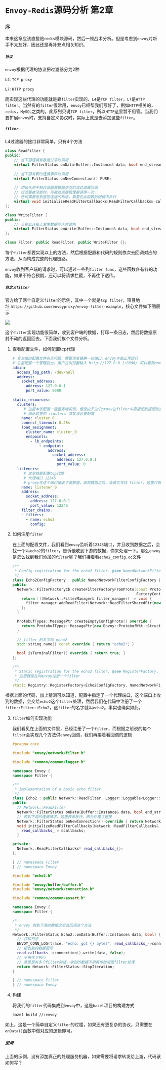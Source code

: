 # `Envoy-Redis`源码分析 第2章

### 序

本来这章应该直接贴`redis`模块源码，然后一顿战术分析。但是考虑到`envoy`对新手不太友好，因此还是再补充点相关知识。



##### `协议`

`envoy`根据代理的协议把过滤器分为2种

`L4`: `TCP proxy`

`L7`: `HTTP proxy`

而实现这些代理的功能就是靠`filter`实现的，`L4`是`TCP filter`，`L7`是`HTTP filter`。当然有的`filter`很常用，`envoy`已经帮我们写好了，例如`HTTP`相关的，`redis`，`MySQL`之类的。此系列只说`TCP filter`，所以`HTTP`这里暂不用管。当我们要扩展`envoy`时，支持自定义协议时，实际上就是去添加这些`filter`。



##### `filter`

L4过滤器的接口非常简单，只有4个方法

```c++
class ReadFilter {
public:
  	// 当下游连接有数据过来时调用
  	virtual FilterStatus onData(Buffer::Instance& data, bool end_stream) PURE;
  
  	// 当下游有新的连接事件时调用
  	virtual FilterStatus onNewConnection() PURE;
  	
  	// 初始化用于和过滤器管理器交互的读过滤器回调
  	// 过滤器被注册时，将被过滤器管理器调用一次，
  	// 任何需要用到底层连接的构造，需要在此函数的回调中执行
  	virtual void initializeReadFilterCallbacks(ReadFilterCallbacks& callbacks) PURE;
};

class WriteFilter {
public:
  	// 当在此连接上发生数据写入时调用
  	virtual FilterStatus onWrite(Buffer::Instance& data, bool end_stream) PURE;
};

class Filter: public ReadFilter, public WriteFilter {};
```

每个`filter`都要实现以上的方法，然后根据配置和代码的规则依次去回调对应的方法，从而构成完整的代理链路。

`envoy`收到客户端的请求时，可以通过一些列`filter func`，这些函数各有各的功能，如果不符合预期，还可以将请求拦截，不再往下透传。



##### `自定义filter`

官方给了两个自定义`filter`的示例，其中一个就是`tcp filter`，项目地址:`https://github.com/envoyproxy/envoy-filter-example`，核心文件如下图展示

![](./envoy_2_2.png)

这个`filter`实现功能很简单，收到客户端的数据，打印一条日志，然后将数据原封不动的返回回去。下面我们挨个文件分析。

1. 查看配置文件，如何配置tcp代理

   ```yaml
   # 官方给的配置文件有点问题，需要读者替换一些端口，envoy才能正常运行
   # 这里配置一个管理后台，用户在浏览器输入 http://127.0.0.1:8080/ 可以看到envoy的一些内部信息
   admin:
     access_log_path: /dev/null
     address:
       socket_address:
         address: 127.0.0.1
         port_value: 8080
         
   static_resources:
     clusters:
     	# 这里本该配置一些服务端实例，但是由于这个proxy在filter中直接把数据回吐出去了，不需要转发给上游机器
     	# 因此这里的 clusters 其实没必要配置
       name: cluster_0
       connect_timeout: 0.25s
       load_assignment:
         cluster_name: cluster_0
         endpoints:
           - lb_endpoints:
               - endpoint:
                   address:
                     socket_address:
                       address: 127.0.0.1
                       port_value: 0
     listeners:
     	# 这里就是配置tcp代理
     	# 代理端口 12345
     	# proxy在这个端口接收下游数据，收到数据之后，会依次寻找 filter，这里只有1个filter叫 echo2
       name: listener_0
       address:
         socket_address:
           address: 127.0.0.1
           port_value: 12345
       filter_chains:
       - filters:
         - name: echo2
           config:
   ```

   

2. 如何注册`filter`

   在上面的配置文件，我们看到`envoy`监听着`12345`端口，并且收到数据之后，会找一个叫`echo2`的`filter`，告诉他收到下游的数据，你来处理一下。那么`envoy`是怎么找到我们添加的`filter`呢？我们接着看`echo2_config.cc`文件

   ```c++
   /**
    * Config registration for the echo2 filter. @see NamedNetworkFilterConfigFactory.
    */
   class Echo2ConfigFactory : public NamedNetworkFilterConfigFactory {
   public:
     Network::FilterFactoryCb createFilterFactoryFromProto(const Protobuf::Message&,
                                                           FactoryContext&) override {
       return [](Network::FilterManager& filter_manager) -> void {
         filter_manager.addReadFilter(Network::ReadFilterSharedPtr{new Filter::Echo2()});
       };
     }
   
     ProtobufTypes::MessagePtr createEmptyConfigProto() override {
       return ProtobufTypes::MessagePtr{new Envoy::ProtobufWkt::Struct()};
     }
   	
     // filter 的名字叫 echo2
     std::string name() const override { return "echo2"; }
   
     bool isTerminalFilter() override { return true; }
   };
   
   /**
    * Static registration for the echo2 filter. @see RegisterFactory.
    * 这里就是在向envoy注册一个filter
    */
   static Registry::RegisterFactory<Echo2ConfigFactory, NamedNetworkFilterConfigFactory> registered_;
   ```
   
根据上面的代码，加上猜测可以知道，配置中指定了一个代理端口，这个端口上收到的数据，会交给`echo2`这个`filter`处理，然后我们在代码中注册了一个`filter:Filter::Echo2`，这`filter`的名字就叫`echo2`。事实也确实如此。
   

   
3. `filter`如何实现功能

   我们看见在上面的文件里，已经注册了一个`filter`，而根据之前说的每个`filter`会实现几个方法供`envoy`回调，我们再接着看回调的逻辑

   ```c++
   #pragma once
   
   #include "envoy/network/filter.h"
   
   #include "common/common/logger.h"
   
   namespace Envoy {
   namespace Filter {
   
   /**
    * Implementation of a basic echo filter.
    */
   class Echo2 : public Network::ReadFilter, Logger::Loggable<Logger::Id::filter> {
   public:
     // Network::ReadFilter
     Network::FilterStatus onData(Buffer::Instance& data, bool end_stream) override;
     // 收到下游的连接请求，这里表示放行，即允许建立连接
     Network::FilterStatus onNewConnection() override { return Network::FilterStatus::Continue; }
     void initializeReadFilterCallbacks(Network::ReadFilterCallbacks& callbacks) override {
       read_callbacks_ = &callbacks;
     }
   
   private:
     Network::ReadFilterCallbacks* read_callbacks_{};
   };
   
   } // namespace Filter
   } // namespace Envoy
   ```

   ```c++
   #include "echo2.h"
   
   #include "envoy/buffer/buffer.h"
   #include "envoy/network/connection.h"
   
   #include "common/common/assert.h"
   
   namespace Envoy {
   namespace Filter {
   
   /*
    * envoy 收到下游的数据之后会回调这个方法
    */  
   Network::FilterStatus Echo2::onData(Buffer::Instance& data, bool) {
     // 打印日志
     ENVOY_CONN_LOG(trace, "echo: got {} bytes", read_callbacks_->connection(), data.length());
     // 把收到的数据回写
     read_callbacks_->connection().write(data, false);
     // 不再往下执行
     // 意思是有多个filter的话，收到的数据不用再传给后面filter处理
     return Network::FilterStatus::StopIteration;
   }
   
   } // namespace Filter
   } // namespace Envoy
   ```

   

4. 构建

   将我们的`filter`代码集成到`envoy`中，这是`bazel`项目的构建方式

   ```shell
   bazel build //:envoy
   ```



如上，这是一个简单自定义`filter`的过程，如果还有更复杂的协议，只需要在`onData()`函数中做对应的逻辑即可。



##### 思考

上面的示例，没有添加真正的处理服务机器，如果需要将请求转发给上游，代码该如何写？

